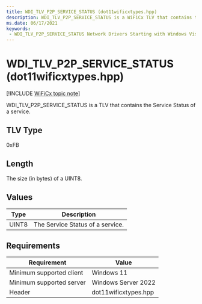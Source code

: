 ```yaml
---
title: WDI_TLV_P2P_SERVICE_STATUS (dot11wificxtypes.hpp)
description: WDI_TLV_P2P_SERVICE_STATUS is a WiFiCx TLV that contains the Service Status of a service.
ms.date: 06/17/2021
keywords:
 - WDI_TLV_P2P_SERVICE_STATUS Network Drivers Starting with Windows Vista
---
```


# WDI\_TLV\_P2P\_SERVICE\_STATUS (dot11wificxtypes.hpp)

[!INCLUDE [WiFiCx topic note](../includes/wificx-version-warning.md)]


WDI\_TLV\_P2P\_SERVICE\_STATUS is a TLV that contains the Service Status of a service.

## TLV Type


0xFB

## Length


The size (in bytes) of a UINT8.

## Values


| Type  | Description                      |
|-------|----------------------------------|
| UINT8 | The Service Status of a service. |

 

## Requirements

|Requirement|Value|
|--- |--- |
|Minimum supported client|Windows 11|
|Minimum supported server|Windows Server 2022|
|Header|dot11wificxtypes.hpp|


 

 




